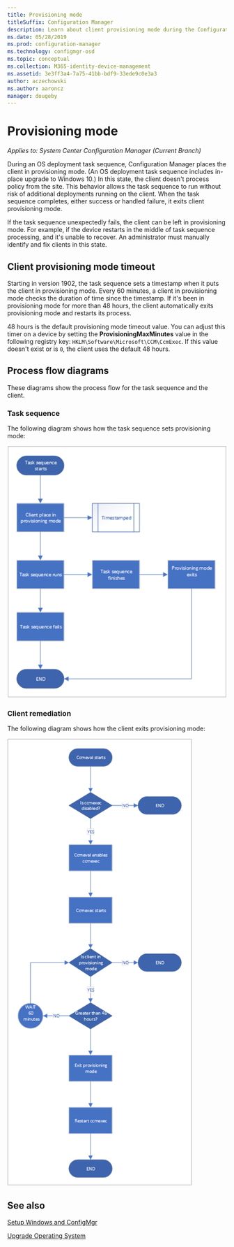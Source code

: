 ```yaml
---
title: Provisioning mode
titleSuffix: Configuration Manager
description: Learn about client provisioning mode during the Configuration Manager task sequence.
ms.date: 05/28/2019
ms.prod: configuration-manager
ms.technology: configmgr-osd
ms.topic: conceptual
ms.collection: M365-identity-device-management
ms.assetid: 3e3ff3a4-7a75-41bb-bdf9-33ede9c0e3a3
author: aczechowski
ms.author: aaroncz
manager: dougeby
---
```


# Provisioning mode

*Applies to: System Center Configuration Manager (Current Branch)*

During an OS deployment task sequence, Configuration Manager places the client in provisioning mode. (An OS deployment task sequence includes in-place upgrade to Windows 10.) In this state, the client doesn't process policy from the site. This behavior allows the task sequence to run without risk of additional deployments running on the client. When the task sequence completes, either success or handled failure, it exits client provisioning mode.

If the task sequence unexpectedly fails, the client can be left in provisioning mode. For example, if the device restarts in the middle of task sequence processing, and it's unable to recover. An administrator must manually identify and fix clients in this state.


## Client provisioning mode timeout

Starting in version 1902, the task sequence sets a timestamp when it puts the client in provisioning mode. Every 60 minutes, a client in provisioning mode checks the duration of time since the timestamp. If it's been in provisioning mode for more than 48 hours, the client automatically exits provisioning mode and restarts its process.

48 hours is the default provisioning mode timeout value. You can adjust this timer on a device by setting the **ProvisioningMaxMinutes** value in the following registry key: `HKLM\Software\Microsoft\CCM\CcmExec`. If this value doesn't exist or is `0`, the client uses the default 48 hours.


## Process flow diagrams

These diagrams show the process flow for the task sequence and the client.

### Task sequence

The following diagram shows how the task sequence sets provisioning mode:

![Flow diagram of task sequence setting provisioning mode](media/3197824-ts-flow.png)

### Client remediation

The following diagram shows how the client exits provisioning mode:

![Flow diagram of client exiting provisioning mode](media/3197824-client-flow.png)


## See also

[Setup Windows and ConfigMgr](/sccm/osd/understand/task-sequence-steps#BKMK_SetupWindowsandConfigMgr)

[Upgrade Operating System](/sccm/osd/understand/task-sequence-steps#BKMK_UpgradeOS)
